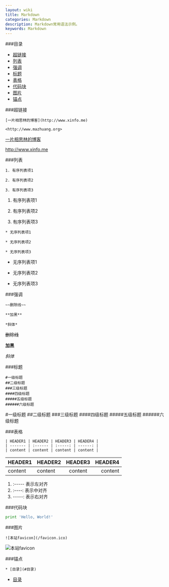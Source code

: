 ```yaml
---
layout: wiki
title: Markdown
categories: Markdown
description: Markdown常用语法示例。
keywords: Markdown
---
```


###目录

* [超链接](#超链接)
* [列表](#列表)
* [强调](#强调)
* [标题](#标题)
* [表格](#表格)
* [代码块](#代码块)
* [图片](#图片)
* [锚点](#锚点)

###超链接

```
[一片相思林的博客](http://www.xinfo.me)

<http://www.mazhuang.org>
```

[一片相思林的博客](http://www.xinfo.me)  

<http://www.xinfo.me>

###列表

```
1. 有序列表项1

2. 有序列表项2

3. 有序列表项3
```

1. 有序列表项1

2. 有序列表项2

3. 有序列表项3

```
* 无序列表项1

* 无序列表项2

* 无序列表项3
```

* 无序列表项1

* 无序列表项2

* 无序列表项3

###强调

```
~~删除线~~

**加黑**

*斜体*
```

~~删除线~~

**加黑**

*斜体*

###标题

```
#一级标题
##二级标题
###三级标题
####四级标题
#####五级标题
######六级标题
```

#一级标题
##二级标题
###三级标题
####四级标题
#####五级标题
######六级标题

###表格

```
| HEADER1 | HEADER2 | HEADER3 | HEADER4 |
| ------- | :------ | :-----: | ------: |
| content | content | content | content |
```

| HEADER1 | HEADER2 | HEADER3 | HEADER4 |
| ------- | :------ | :-----: | ------: |
| content | content | content | content |

1. :----- 表示左对齐
2. :----: 表示中对齐
3. -----: 表示右对齐

###代码块

```python
print 'Hello, World!'
```

###图片

```
![本站favicon](/favicon.ico)
```

![本站favicon](/favicon.ico)

###锚点

```
* [目录](#目录)
```

* [目录](#目录)

